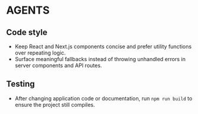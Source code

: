 # AGENTS

## Code style
- Keep React and Next.js components concise and prefer utility functions over repeating logic.
- Surface meaningful fallbacks instead of throwing unhandled errors in server components and API routes.

## Testing
- After changing application code or documentation, run `npm run build` to ensure the project still compiles.
